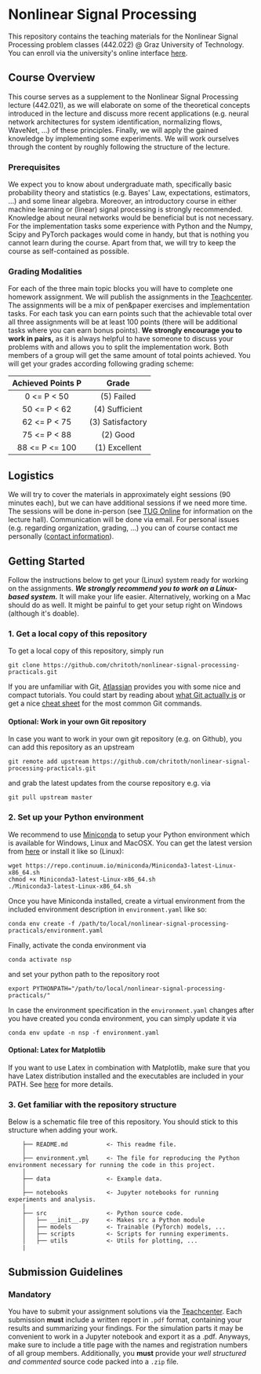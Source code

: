 # Nonlinear Signal Processing
This repository contains the teaching materials for the Nonlinear Signal Processing problem classes (442.022) @ Graz University of Technology. You can enroll via the university's online interface [here](https://online.tugraz.at/).

## Course Overview
This course serves as a supplement to the Nonlinear Signal Processing lecture (442.021), as we will elaborate on some of the theoretical concepts introduced in the lecture and discuss more recent applications (e.g. neural network architectures for system identification, normalizing flows, WaveNet, ...) of these principles. Finally, we will apply the gained knowledge by implementing some experiments. We will work ourselves through the content by roughly following the structure of the lecture.

### Prerequisites
We expect you to know about undergraduate math, specifically basic probability theory and statistics (e.g. Bayes' Law, expectations, estimators, ...) and some linear algebra. Moreover, an introductory course in either machine learning or (linear) signal processing is strongly recommended. Knowledge about neural networks would be beneficial but is not necessary.  For the implementation tasks some experience with Python and the Numpy, Scipy and PyTorch packages would come in handy, but that is nothing you cannot learn during the course. Apart from that, we will try to keep the course as self-contained as possible.

### Grading Modalities
For each of the  three main topic blocks you will have to complete one homework assignment. We will publish the assignments in the [Teachcenter](https://tc.tugraz.at/main/course/view.php?id=1487). The assignments will be a mix of pen&paper exercises and implementation tasks. For each task you can earn points such that the achievable total over all three assignments will be at least 100 points (there will be additional tasks where you can earn bonus points). **We strongly encourage you to work in pairs,** as it is always helpful to have someone to discuss your problems with and allows you to split the implementation work. Both members of a group will get the same amount of total points achieved. You will get your grades according following grading scheme:

| Achieved Points P | Grade                 |
|:------------------------:|:----------------------:|
|  0 <= P <   50      | (5) Failed            |
| 50 <= P <   62     | (4) Sufficient      |
| 62 <= P <   75     | (3) Satisfactory  |
| 75 <= P <   88     | (2) Good             |
| 88 <= P <= 100  | (1) Excellent      |


## Logistics

We will try to cover the materials in approximately eight sessions (90 minutes each), but we can have additional sessions if we need more time. The sessions will be done in-person (see [TUG Online](https://online.tugraz.at/) for information on the lecture hall). Communication will be done via email. For personal issues (e.g. regarding organization, grading, ...) you can of course contact me personally ([contact information](https://online.tugraz.at/tug_online/visitenkarte.show_vcard?pPersonenId=714AAFF2617048A1&pPersonenGruppe=3)).

## Getting Started
Follow the instructions below to get your (Linux) system ready for working on the assignments. ***We strongly recommend you to work on a Linux-based system.*** It will make your life easier. Alternatively, working on a Mac should do as well. It might be painful to get your setup right on Windows (although it's doable).

### 1. Get a local copy of this repository
To get a local copy of this repository, simply run
```
git clone https://github.com/chritoth/nonlinear-signal-processing-practicals.git
```
If you are unfamiliar with Git, [Atlassian](https://www.atlassian.com/git/tutorials) provides you with some nice and compact tutorials. You could start by reading about [what Git actually is](https://www.atlassian.com/git/tutorials/what-is-git) or get a nice [cheat sheet](file:///tmp/mozilla_chri0/SWTM-2088_Atlassian-Git-Cheatsheet.pdf) for the most common Git commands.

#### Optional: Work in your own Git repository
In case you want to work in your own git repository (e.g. on Github), you can add this repository as an upstream
```
git remote add upstream https://github.com/chritoth/nonlinear-signal-processing-practicals.git
```
and grab the latest updates from the course repository e.g. via
```
git pull upstream master
```

### 2. Set up your Python environment
We recommend to use [Miniconda](https://docs.conda.io/en/latest/miniconda.html) to setup your Python environment which is available for Windows, Linux and MacOSX. You can get the latest version from [here](https://docs.conda.io/en/latest/miniconda.html)  or install it like so (Linux):
```
wget https://repo.continuum.io/miniconda/Miniconda3-latest-Linux-x86_64.sh
chmod +x Miniconda3-latest-Linux-x86_64.sh
./Miniconda3-latest-Linux-x86_64.sh
```
Once you have Miniconda installed, create a virtual environment from the included environment description in `environment.yaml` like so:
```
conda env create -f /path/to/local/nonlinear-signal-processing-practicals/environment.yaml
```
Finally, activate the conda environment via 
```
conda activate nsp
```
and set your python path to the repository root
```
export PYTHONPATH="/path/to/local/nonlinear-signal-processing-practicals/"
```

In case the environment specification in the `environment.yaml` changes after you have created you conda environment, you can simply update it via
```
conda env update -n nsp -f environment.yaml
```

#### Optional: Latex for Matplotlib
If you want to use Latex in combination with Matplotlib, make sure that you have Latex distribution installed and the executables are included in your PATH. See [here](https://matplotlib.org/stable/tutorials/text/usetex.html) for more details.


### 3. Get familiar with the repository structure
Below is a schematic file tree of this repository.  You should stick to this structure when adding your work.
```
    ├── README.md           <- This readme file.
    │
    ├── environment.yml     <- The file for reproducing the Python environment necessary for running the code in this project.
    │
    ├── data                <- Example data.
    │
    ├── notebooks           <- Jupyter notebooks for running experiments and analysis.
    |
    ├── src                 <- Python source code.
    │   ├── __init__.py     <- Makes src a Python module
    │   ├── models          <- Trainable (PyTorch) models, ...
    │   ├── scripts         <- Scripts for running experiments.
    │   ├── utils           <- Utils for plotting, ...
    |
```


## Submission Guidelines

### Mandatory
You have to submit your assignment solutions via the [Teachcenter](https://tc.tugraz.at/main/course/view.php?id=1487). Each submission **must** include a written report in `.pdf` format, containing your results and summarizing your findings. For the simulation parts it may be convenient to work in a Jupyter notebook and export it as a .pdf. Anyways, make sure to include a title page with the names and registration numbers of all group members. Additionally, you **must** provide your *well structured and commented* source code packed into a `.zip` file.
